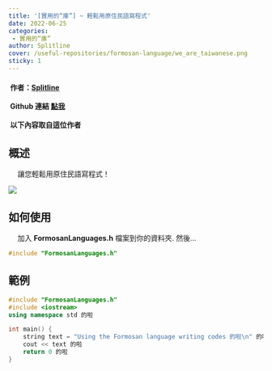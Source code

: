 ```yaml
---
title: '[實用的“庫”] ~ 輕鬆用原住民語寫程式'
date: 2022-06-25
categories: 
 - 實用的“庫”
author: Splitline
cover: /useful-repositories/formosan-language/we_are_taiwanese.png
sticky: 1
---
```


#### <i data-v-50777274="" class="iconfont reco-account" style="color: rgb(66, 152, 245);"></i> &nbsp;作者：[Splitline](https://github.com/splitline?tab=repositories)<br/><br/><i data-v-50777274="" class="iconfont reco-github" style="color: rgb(66, 152, 245);"></i> &nbsp;Github 連結 [點我](https://github.com/splitline/FormosanLanguages.h)<br/><br/><i data-v-50777274="" class="iconfont reco-copyright" style="color: rgb(66, 152, 245);"></i> &nbsp;以下內容取自這位作者

## 概述

&emsp; 讓您輕鬆用原住民語寫程式！

![](/useful-repositories/formosan-language/we_are_taiwanese.png)<br/>

## 如何使用

&emsp; 加入 **FormosanLanguages.h** 檔案到你的資料夾. 然後...

``` cpp
#include "FormosanLanguages.h"
```

## 範例

``` cpp
#include "FormosanLanguages.h"
#include <iostream>
using namespace std 的啦

int main() {
	string text = "Using the Formosan language writing codes 的啦\n" 的啦
	cout << text 的啦
	return 0 的啦
}
```